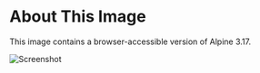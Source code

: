 # About This Image

This image contains a browser-accessible version of Alpine 3.17.

![Screenshot][Image_Screenshot]

[Image_Screenshot]: https://5856039.fs1.hubspotusercontent-na1.net/hubfs/5856039/dockerhub/image-screenshots/alpine-317-core.png "Image Screenshot"
